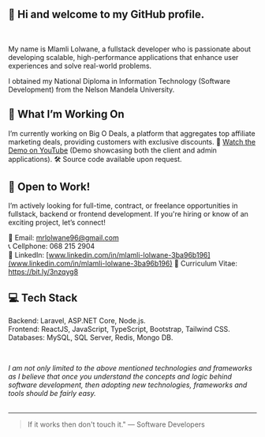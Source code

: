 ## :wave: Hi and welcome to my GitHub profile. 
<br/>


My name is Mlamli Lolwane, a fullstack developer who is passionate about developing scalable, high-performance applications that enhance user experiences and solve real-world problems.

I obtained my National Diploma in Information Technology (Software Development) from the Nelson Mandela University. 
<br/>

## 📌 What I’m Working On

I’m currently working on Big O Deals, a platform that aggregates top affiliate marketing deals, providing customers with exclusive discounts.
🎥 [Watch the Demo on YouTube](https://youtube.com/MlamliLolwane1) (Demo showcasing both the client and admin applications).
🛠️ Source code available upon request.
<br/>

## 🚀 Open to Work!

I’m actively looking for full-time, contract, or freelance opportunities in fullstack, backend or frontend development. If you're hiring or know of an exciting project, let’s connect!

📧 Email: mrlolwane96@gmail.com <br/>
📞 Cellphone: 068 215 2904 <br/>
🔗 LinkedIn: [www.linkedin.com/in/mlamli-lolwane-3ba96b196](www.linkedin.com/in/mlamli-lolwane-3ba96b196)
📄 Curriculum Vitae: https://bit.ly/3nzqyg8 <br/>

## 💻 Tech Stack

Backend: Laravel, ASP.NET Core, Node.js. <br/>
Frontend: ReactJS, JavaScript, TypeScript, Bootstrap, Tailwind CSS. <br/>
Databases: MySQL, SQL Server, Redis, Mongo DB. <br/>

<br/>

*I am not only limited to the above mentioned technologies and frameworks as I believe that once you understand
the concepts and logic behind software development, then adopting new technologies, frameworks and tools should be fairly easy.* <br/><br/>


---

> If it works then don't touch it." 
— Software Developers
